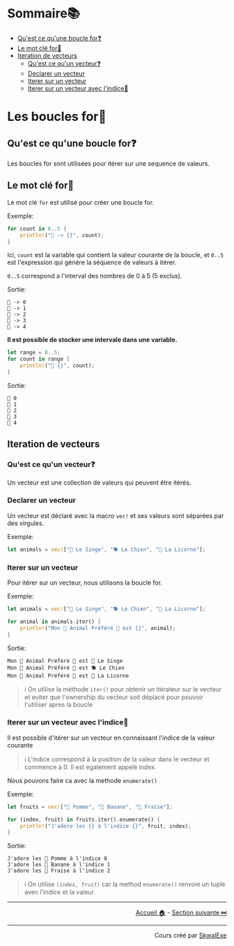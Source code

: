 # Sommaire📚

- [Qu'est ce qu'une boucle for❓](#quest-ce-quune-boucle-for)
- [Le mot clé for🔑](#le-mot-clé-for)
- [Iteration de vecteurs](#iteration-de-vecteurs)
  - [Qu'est ce qu'un vecteur❓](#quest-ce-quun-vecteur)
  - [Declarer un vecteur](#declarer-un-vecteur)
  - [Iterer sur un vecteur](#iterer-sur-un-vecteur)
  - [Iterer sur un vecteur avec l'indice🔢](#iterer-sur-un-vecteur-avec-lindice)


# Les boucles for🔢

## Qu'est ce qu'une boucle for❓

Les boucles for sont utilisées pour itérer sur une sequence de valeurs.

## Le mot clé for🔑

Le mot clé `for` est utilisé pour créer une boucle for.

Exemple:

```rust
for count in 0..5 {
    println!("🔢 -> {}", count);
}
```

Ici, `count` est la variable qui contient la valeur courante de la boucle, et `0..5` est l'expression qui génère la séquence de valeurs à itérer.

`0..5` correspond a l'interval des nombres de 0 à 5 (5 exclus).

Sortie:

```
🔢 -> 0
🔢 -> 1
🔢 -> 2
🔢 -> 3
🔢 -> 4
```

**Il est possible de stocker une intervale dans une variable.**

```rust
let range = 0..5;
for count in range {
    println!("📢 {}", count);
}
```

Sortie:

```
📢 0
📢 1
📢 2
📢 3
📢 4
```
## Iteration de vecteurs

### Qu'est ce qu'un vecteur❓

Un vecteur est une collection de valeurs qui peuvent être itérés.

### Declarer un vecteur

Un vecteur est déclaré avec la macro `vec!` et ses valeurs sont séparées par des virgules.

Exemple:

```rust
let animals = vec!["🐒 Le Singe", "🐕 Le Chien", "🦄 La Licorne"];
```

### Iterer sur un vecteur

Pour itérer sur un vecteur, nous utilisons la boucle for.

Exemple:

```rust
let animals = vec!["🐒 Le Singe", "🐕 Le Chien", "🦄 La Licorne"];

for animal in animals.iter() {
    println!("Mon 💫 Animal Préféré 💫 est {}", animal);
}
```

Sortie:

```
Mon 💫 Animal Préféré 💫 est 🐒 Le Singe
Mon 💫 Animal Préféré 💫 est 🐕 Le Chien
Mon 💫 Animal Préféré 💫 est 🦄 La Licorne
```

> ℹ️ On utilise la méthode `iter()` pour obtenir un itérateur sur le vecteur et eviter que l'ownership du vecteur soit déplacé pour pouvoir l'utiliser apres la boucle

### Iterer sur un vecteur avec l'indice🔢

Il est possible d'itérer sur un vecteur en connaissant l'indice de la valeur courante

> ℹ️ L'indice correspond à la position de la valeur dans le vecteur et commence à 0. Il est egalement appelé index.

Nous pouvons faire ca avec la methode `enumerate()`

Exemple:

```rust
let fruits = vec!["🍎 Pomme", "🍌 Banane", "🍓 Fraise"];

for (index, fruit) in fruits.iter().enumerate() {
    println!("J'adore les {} à l'indice {}", fruit, index);
}
```

Sortie:

```
J'adore les 🍎 Pomme à l'indice 0
J'adore les 🍌 Banane à l'indice 1
J'adore les 🍓 Fraise à l'indice 2
```

> ℹ️ On utilise `(index, fruit)` car la method `enumerate()` renvoie un tuple avec l'indice et la valeur.

---

<p align="right"><a href="https://skwalexe.github.io/apprendre-rust/">Accueil 🏠</a> - <a href="../les-types-enum">Section suivante ⏭️</a></p>

---

<p align="right">Cours créé par <a href="https://github.com/SkwalExe/" target="_blank">SkwalExe</a></p>